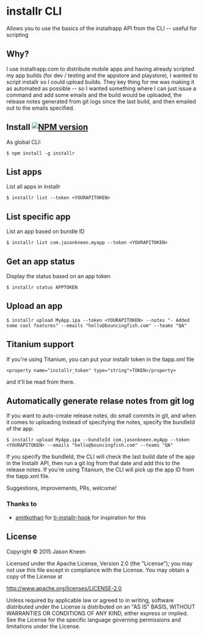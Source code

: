 # installr CLI

Allows you to use the basics of the installrapp API from the CLI -- useful for scripting

## Why?

I use installrapp.com to distribute mobile apps and having already scripted my app builds (for dev / testing and the appstore and playstore), I wanted to script installr so I could upload builds. They key thing for me was making it as automated as possible -- so I wanted something where I can just issue a command and add some emails and the build would be uploaded, the release notes generated from git logs since the last build, and then emailed out to the emails specified.

## Install [![NPM version](https://badge.fury.io/js/installr.svg)](http://badge.fury.io/js/installr)

As global CLI:

    $ npm install -g installr

## List apps

List all apps in installr

	$ installr list --token <YOURAPITOKEN>

## List specific app

List an app based on bundle ID

	$ installr list com.jasonkneen.myapp --token <YOURAPITOKEN>

## Get an app status

Display the status based on an app token

	$ installr status APPTOKEN

## Upload an app

	$ installr upload MyApp.ipa --token <YOURAPITOKEN> --notes "- Added some cool features" --emails "hello@bouncingfish.com" --teams "QA"

## Titanium support

If you're using Titanium, you can put your installr token in the tiapp.xml file

	<property name="installr_token" type="string">TOKEN</property>

and it'll be read from there.

## Automatically generate relase notes from git log

If you want to auto-create release notes, do small commits in git, and when it comes to uploading instead of specifying the notes, specify the bundleId of the app:

	$ installr upload MyApp.ipa --bundleId com.jasonkneen.myApp --token <YOURAPITOKEN> --emails "hello@bouncingfish.com" --teams "QA"

If you specify the bundleId, the CLI will check the last build date of the app in the Installr API, then run a git log from that date and add this to the release notes. If you're using Titanium, the CLI will pick up the app ID from the tiapp.xml file.


Suggestions, improvements, PRs, welcome!

### Thanks to

- [amitkothari](https://github.com/amitkothari) for [ti-installr-hook](https://github.com/amitkothari/ti-installr-hook) for inspiration for this

## License

Copyright &copy; 2015 Jason Kneen

Licensed under the Apache License, Version 2.0 (the "License");
you may not use this file except in compliance with the License.
You may obtain a copy of the License at

   http://www.apache.org/licenses/LICENSE-2.0

Unless required by applicable law or agreed to in writing, software
distributed under the License is distributed on an "AS IS" BASIS,
WITHOUT WARRANTIES OR CONDITIONS OF ANY KIND, either express or implied.
See the License for the specific language governing permissions and
limitations under the License.
